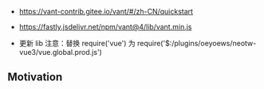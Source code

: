 <!-- plugin template readme -->

- https://vant-contrib.gitee.io/vant/#/zh-CN/quickstart

- https://fastly.jsdelivr.net/npm/vant@4/lib/vant.min.js
- 更新 lib 注意：替换 require('vue') 为 require('$:/plugins/oeyoews/neotw-vue3/vue.global.prod.js')

## Motivation

<!-- your plugin motivation, or why you write this plugin -->
